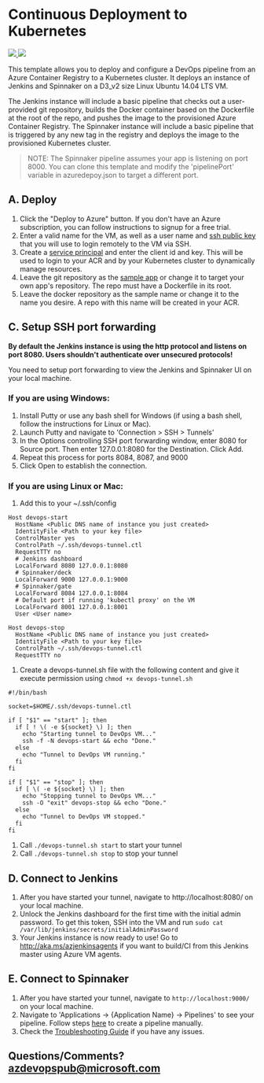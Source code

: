 # Continuous Deployment to Kubernetes

<a href="https://portal.azure.com/#create/Microsoft.Template/uri/https%3A%2F%2Fraw.githubusercontent.com%2FAzure%2Fazure-quickstart-templates%2Fmaster%2F301-jenkins-acr-spinnaker-k8s%2Fazuredeploy.json" target="_blank">
    <img src="http://azuredeploy.net/deploybutton.png"/>
</a>
<a href="http://armviz.io/#/?load=https%3A%2F%2Fraw.githubusercontent.com%2FAzure%2Fazure-quickstart-templates%2Fmaster%2F301-jenkins-acr-spinnaker-k8s%2Fazuredeploy.json" target="_blank">
    <img src="http://armviz.io/visualizebutton.png"/>
</a>

This template allows you to deploy and configure a DevOps pipeline from an Azure Container Registry to a Kubernetes cluster. It deploys an instance of Jenkins and Spinnaker on a D3_v2 size Linux Ubuntu 14.04 LTS VM.

The Jenkins instance will include a basic pipeline that checks out a user-provided git repository, builds the Docker container based on the Dockerfile at the root of the repo, and pushes the image to the provisioned Azure Container Registry. The Spinnaker instance will include a basic pipeline that is triggered by any new tag in the registry and deploys the image to the provisioned Kubernetes cluster.

> NOTE: The Spinnaker pipeline assumes your app is listening on port 8000. You can clone this template and modify the 'pipelinePort' variable in azuredepoy.json to target a different port.

## A. Deploy
1. Click the "Deploy to Azure" button. If you don't have an Azure subscription, you can follow instructions to signup for a free trial.
2. Enter a valid name for the VM, as well as a user name and [ssh public key](https://docs.microsoft.com/azure/virtual-machines/virtual-machines-linux-mac-create-ssh-keys) that you will use to login remotely to the VM via SSH.
1. Create a [service principal](https://docs.microsoft.com/azure/container-service/container-service-kubernetes-service-principal#create-a-service-principal-in-azure-active-directory) and enter the client id and key. This will be used to login to your ACR and by your Kubernetes cluster to dynamically manage resources.
1. Leave the git repository as the [sample app](https://github.com/lwander/spin-kub-demo) or change it to target your own app's repository. The repo must have a Dockerfile in its root.
1. Leave the docker repository as the sample name or change it to the name you desire. A repo with this name will be created in your ACR.

## C. Setup SSH port forwarding
**By default the Jenkins instance is using the http protocol and listens on port 8080. Users shouldn't authenticate over unsecured protocols!**

You need to setup port forwarding to view the Jenkins and Spinnaker UI on your local machine.

### If you are using Windows:
1. Install Putty or use any bash shell for Windows (if using a bash shell, follow the instructions for Linux or Mac).
1. Launch Putty and navigate to 'Connection > SSH > Tunnels'
1. In the Options controlling SSH port forwarding window, enter 8080 for Source port. Then enter 127.0.0.1:8080 for the Destination. Click Add.
1. Repeat this process for ports 8084, 8087, and 9000
1. Click Open to establish the connection.

### If you are using Linux or Mac:
1. Add this to your ~/.ssh/config
  ```
  Host devops-start
    HostName <Public DNS name of instance you just created>
    IdentityFile <Path to your key file>
    ControlMaster yes
    ControlPath ~/.ssh/devops-tunnel.ctl
    RequestTTY no
    # Jenkins dashboard
    LocalForward 8080 127.0.0.1:8080
    # Spinnaker/deck
    LocalForward 9000 127.0.0.1:9000
    # Spinnaker/gate
    LocalForward 8084 127.0.0.1:8084
    # Default port if running 'kubectl proxy' on the VM
    LocalForward 8001 127.0.0.1:8001
    User <User name>

  Host devops-stop
    HostName <Public DNS name of instance you just created>
    IdentityFile <Path to your key file>
    ControlPath ~/.ssh/devops-tunnel.ctl
    RequestTTY no
  ```
1. Create a devops-tunnel.sh file with the following content and give it execute permission using `chmod +x devops-tunnel.sh`
  ```
  #!/bin/bash

  socket=$HOME/.ssh/devops-tunnel.ctl

  if [ "$1" == "start" ]; then
    if [ ! \( -e ${socket} \) ]; then
      echo "Starting tunnel to DevOps VM..."
      ssh -f -N devops-start && echo "Done."
    else
      echo "Tunnel to DevOps VM running."
    fi
  fi

  if [ "$1" == "stop" ]; then
    if [ \( -e ${socket} \) ]; then
      echo "Stopping tunnel to DevOps VM..."
      ssh -O "exit" devops-stop && echo "Done."
    else
      echo "Tunnel to DevOps VM stopped."
    fi
  fi
  ```
1. Call `./devops-tunnel.sh start` to start your tunnel
1. Call `./devops-tunnel.sh stop` to stop your tunnel

## D. Connect to Jenkins

1. After you have started your tunnel, navigate to http://localhost:8080/ on your local machine.
1. Unlock the Jenkins dashboard for the first time with the initial admin password. To get this token, SSH into the VM and run `sudo cat /var/lib/jenkins/secrets/initialAdminPassword`
1. Your Jenkins instance is now ready to use! Go to http://aka.ms/azjenkinsagents if you want to build/CI from this Jenkins master using Azure VM agents.

## E. Connect to Spinnaker

1. After you have started your tunnel, navigate to `http://localhost:9000/` on your local machine.
1. Navigate to 'Applications -> {Application Name} -> Pipelines' to see your pipeline. Follow steps [here](http://www.spinnaker.io/docs/kubernetes-source-to-prod#section-1-create-a-spinnaker-application) to create a pipeline manually.
1. Check the [Troubleshooting Guide](http://www.spinnaker.io/docs/troubleshooting-guide) if you have any issues.

## Questions/Comments? azdevopspub@microsoft.com